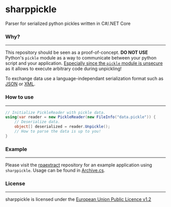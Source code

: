 # sharppickle

Parser for serialized python pickles written in C#/.NET Core 

### Why?
---

This repository should be seen as a proof-of-concept. **DO NOT USE** Python's `pickle` module as a way to communicate between your python script and your application. [Especially since the `pickle` module is unsecure](https://docs.python.org/3/library/pickle.html ) as it allows to execute arbitrary code during unpickling!

To exchange data use a language-independant serialization format such as [JSON](https://en.wikipedia.org/wiki/JSON ) or [XML](https://en.wikipedia.org/wiki/XML ).

### How to use
---

```csharp
// Initialize PickleReader with pickle data.
using(var reader = new PickleReader(new FileInfo("data.pickle")) {
    // Deserialize data.
    object[] deserialized = reader.Unpickle();
    // How to parse the data is up to you!
}
```

### Example
---

Please visit the [rpaextract](https://github.com/Kaskadee/rpaextract ) repository for an example application using `sharppickle`. Usage can be found in [Archive.cs](https://github.com/Kaskadee/rpaextract/src/branch/master/csharp/rpaextract/Archive.cs#L138 ).

### License
---

sharppickle is licensed under the [European Union Public Licence v1.2](https://github.com/Kaskadee/sharppickle/src/branch/master/LICENSE )